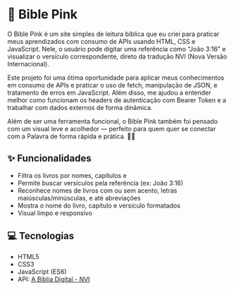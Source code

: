 # 📖 Bible Pink

O Bible Pink é um site simples de leitura bíblica que eu criei para praticar meus aprendizados com consumo de APIs usando HTML, CSS e JavaScript. Nele, o usuário pode digitar uma referência como "João 3:16" e visualizar o versículo correspondente, direto da tradução NVI (Nova Versão Internacional).

Este projeto foi uma ótima oportunidade para aplicar meus conhecimentos em consumo de APIs e praticar o uso de fetch, manipulação de JSON, e tratamento de erros em JavaScript. Além disso, me ajudou a entender melhor como funcionam os headers de autenticação com Bearer Token e a trabalhar com dados externos de forma dinâmica.

Além de ser uma ferramenta funcional, o Bible Pink também foi pensado com um visual leve e acolhedor — perfeito para quem quer se conectar com a Palavra de forma rápida e prática. 🙏💗

## ✨ Funcionalidades

- Filtra os livros por nomes, capítulos e 
- Permite buscar versículos pela referência (ex: João 3:16)
- Reconhece nomes de livros com ou sem acento, letras maiúsculas/minúsculas, e até abreviações
- Mostra o nome do livro, capítulo e versículo formatados
- Visual limpo e responsivo

## 💻 Tecnologias

- HTML5
- CSS3
- JavaScript (ES6)
- API: [A Bíblia Digital - NVI](https://www.abibliadigital.com.br/)
